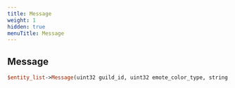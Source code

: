 ```yaml
---
title: Message
weight: 1
hidden: true
menuTitle: Message
---
```

## Message
```perl
$entity_list->Message(uint32 guild_id, uint32 emote_color_type, string message)
```